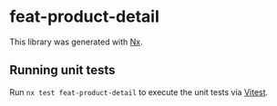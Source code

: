 # feat-product-detail

This library was generated with [Nx](https://nx.dev).

## Running unit tests

Run `nx test feat-product-detail` to execute the unit tests via [Vitest](https://vitest.dev/).
